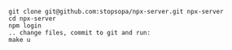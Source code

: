 

    git clone git@github.com:stopsopa/npx-server.git npx-server
    cd npx-server
    npm login
    .. change files, commit to git and run:
    make u